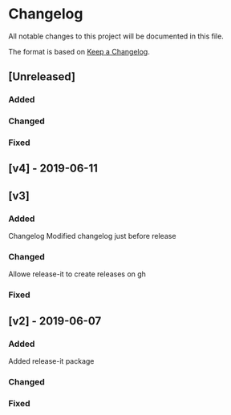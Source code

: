 # Changelog

All notable changes to this project will be documented in this file.

The format is based on [Keep a Changelog](https://keepachangelog.com/en/1.0.0/).

## [Unreleased]

### Added

### Changed

### Fixed

## [v4] - 2019-06-11

## [v3]

### Added
Changelog
Modified changelog just before release

### Changed
Allowe release-it to create releases on gh

### Fixed

## [v2] - 2019-06-07

### Added
Added release-it package

### Changed

### Fixed
